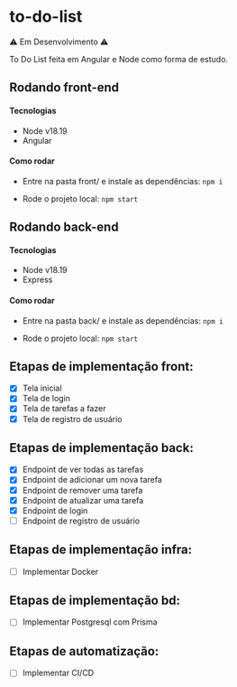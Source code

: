 # to-do-list
⚠️ Em Desenvolvimento ⚠️

To Do List feita em Angular e Node como forma de estudo.

## Rodando front-end
#### Tecnologias
- Node v18.19
- Angular

#### Como rodar
- Entre na pasta front/ e instale as dependências:
`npm i`

- Rode o projeto local:
`npm start`

## Rodando back-end
#### Tecnologias
- Node v18.19
- Express

#### Como rodar
- Entre na pasta back/ e instale as dependências:
`npm i`

- Rode o projeto local:
`npm start`

## Etapas de implementação front:
- [x] Tela inicial
- [x] Tela de login
- [x] Tela de tarefas a fazer
- [x] Tela de registro de usuário

## Etapas de implementação back:
- [x] Endpoint de ver todas as tarefas
- [x] Endpoint de adicionar um nova tarefa
- [x] Endpoint de remover uma tarefa
- [x] Endpoint de atualizar uma tarefa
- [x] Endpoint de login
- [ ] Endpoint de registro de usuário

## Etapas de implementação infra:
- [ ] Implementar Docker

## Etapas de implementação bd:
- [ ] Implementar Postgresql com Prisma

## Etapas de automatização:
- [ ] Implementar CI/CD
